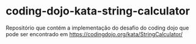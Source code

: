 # coding-dojo-kata-string-calculator
Repositório que contém a implementação do desafio do coding dojo que pode ser encontrado em https://codingdojo.org/kata/StringCalculator/
